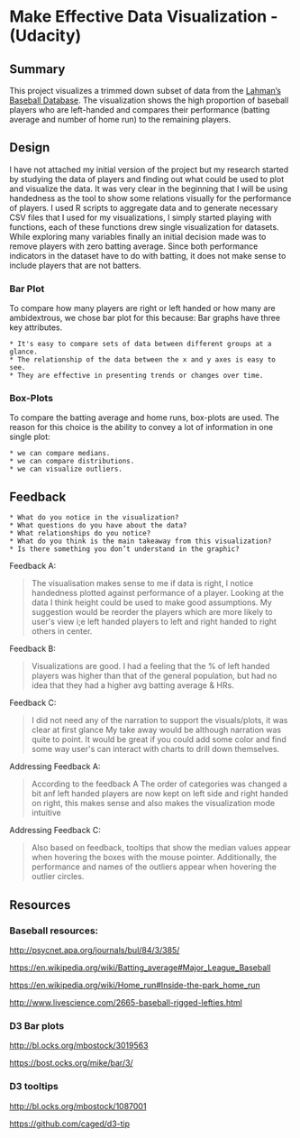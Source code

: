 # Make Effective Data Visualization - (Udacity)

## Summary

This project visualizes a trimmed down subset of data from the 
[Lahman’s Baseball Database](https://www.google.com/url?q=https://s3.amazonaws.com/udacity-hosted-downloads/ud507/baseball_data.csv&sa=D&ust=1490125746632000&usg=AFQjCNFCnmjfmAdD01JPvXiOtpgyT9Z94w). 
The visualization shows the high proportion of baseball players who are left-handed 
and compares their performance (batting average and number of home run) to the remaining players.

## Design
I have not attached my initial version of the project but my research started by studying 
the data of players and finding out what could be used to plot and visualize the data. 
It was very clear in the beginning that I will be using handedness as the tool to show some relations
visually for the performance of players. I used R scripts to aggregate data and to generate necessary 
CSV files that I used for my visualizations, I simply started playing with functions, each of these functions 
drew single visualization for datasets. While exploring many variables finally an initial decision made was to remove 
players with zero batting average. Since both performance indicators in the dataset have to do with batting, 
it does not make sense to include players that are not batters.



### Bar Plot

To compare how many players are right or left handed or how many are ambidextrous, 
we chose bar plot for this because: Bar graphs have three key attributes.

	* It's easy to compare sets of data between different groups at a glance.
	* The relationship of the data between the x and y axes is easy to see.
	* They are effective in presenting trends or changes over time.

### Box-Plots

To compare the batting average and home runs, box-plots are used. The
reason for this choice is the ability to convey a lot of information
in one single plot:

	* we can compare medians.
	* we can compare distributions.
	* we can visualize outliers.

## Feedback

	* What do you notice in the visualization?
	* What questions do you have about the data?
	* What relationships do you notice?
	* What do you think is the main takeaway from this visualization?
	* Is there something you don’t understand in the graphic?

Feedback A:
> The visualisation makes sense to me if data is right, I notice handedness plotted against performance of a player.
Looking at the data I think height could be used to make good assumptions. My suggestion would be reorder the players
which are more likely to user's view i;e left handed players to left and right handed to right others in center.


Feedback B:
> Visualizations are good. I had a feeling
that the % of left handed players was higher than that of the general
population, but had no idea that they had a higher avg batting average & HRs.

Feedback C:
>I did not need any of the narration to support the visuals/plots, it was clear at first glance
My take away would be although narration was quite to point. It would be great if you could add some color 
and find some way user's can interact with charts to drill down themselves.


Addressing Feedback A:
>According to the feedback A The order of categories was changed a bit anf left handed players are now kept on 
left side and right handed on right, this makes sense and also makes the visualization mode intuitive

Addressing Feedback C:
>Also based on feedback, tooltips that show the median values appear when hovering the boxes with the mouse pointer. 
Additionally, the performance and names of the outliers appear when hovering the outlier circles.



## Resources
### Baseball resources:

http://psycnet.apa.org/journals/bul/84/3/385/

https://en.wikipedia.org/wiki/Batting_average#Major_League_Baseball

https://en.wikipedia.org/wiki/Home_run#Inside-the-park_home_run

http://www.livescience.com/2665-baseball-rigged-lefties.html

### D3 Bar plots

http://bl.ocks.org/mbostock/3019563

https://bost.ocks.org/mike/bar/3/

### D3 tooltips

http://bl.ocks.org/mbostock/1087001

https://github.com/caged/d3-tip
